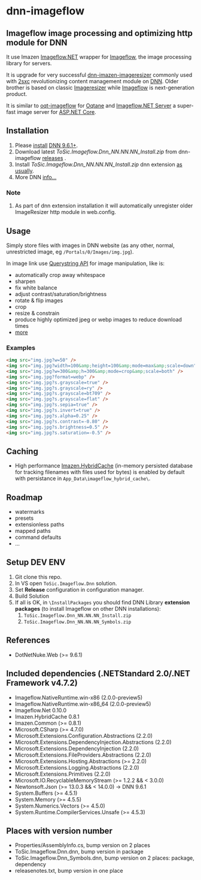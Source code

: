 # dnn-imageflow

## Imageflow image processing and optimizing http module for DNN

It use Imazen [Imageflow.NET](https://github.com/imazen/imageflow-dotnet) wrapper for [Imageflow](https://www.imageflow.io/), the image processing library for servers.

It is upgrade for very successful [dnn-imazen-imageresizer](https://github.com/2sic/dnn-imazen-imageresizer) commonly used with [2sxc](https://2sxc.org/) revolutionizing content management module on [DNN](https://www.dnnsoftware.com/). Older brother is based on classic [Imageresizer](https://imageresizing.net/) while [Imageflow](https://www.imageflow.io/) is next-generation product.

It is similar to [oqt-imageflow](https://github.com/2sic/oqtane-imageflow) for [Oqtane](https://www.oqtane.org/) and [Imageflow.NET Server](https://github.com/imazen/imageflow-dotnet-server) a super-fast image server for [ASP.NET Core](https://dotnet.microsoft.com/learn/aspnet/what-is-aspnet-core).

## Installation

1. Please [install](https://www.nvquicksite.com/) [DNN 9.6.1+](https://github.com/dnnsoftware/Dnn.Platform/releases).
1. Download latest *ToSic.Imageflow.Dnn_NN.NN.NN_Install.zip* from dnn-imageflow [releases](https://github.com/2sic/dnn-imageflow/releases) [](https://github.com/2sic/dnn-imageflow).
1. Install *ToSic.Imageflow.Dnn_NN.NN.NN_Install.zip* dnn extension [as usually](https://www.dnnsoftware.com/docs/administrators/extensions/install-extension.html).
1. More DNN [info...](https://azing.org/dnn-community/)

### Note
1. As part of dnn extension installation it will automatically unregister older ImageResizer http module in web.config.

## Usage

Simply store files with images in DNN website (as any other, normal, unrestricted image, eg `/Portals/0/Images/img.jpg`).

In image link use [Querystring API](https://docs.imageflow.io/querystring/introduction.html) for image manipulation, like is:
- automatically crop away whitespace
- sharpen
- fix white balance
- adjust contrast/saturation/brightness
- rotate & flip images
- crop
- resize & constrain
- produce highly optimized jpeg or webp images to reduce download times
- [more](https://docs.imageflow.io/)

### Examples

```html
<img src="img.jpg?w=50" />
<img src="img.jpg?width=100&amp;height=100&amp;mode=max&amp;scale=down" />
<img src="img.jpg?w=300&amp;h=300&amp;mode=crop&amp;scale=both" />
<img src="img.jpg?format=webp" />
<img src="img.jpg?s.grayscale=true" />
<img src="img.jpg?s.grayscale=ry" />
<img src="img.jpg?s.grayscale=bt709" />
<img src="img.jpg?s.grayscale=flat" />
<img src="img.jpg?s.sepia=true" />
<img src="img.jpg?s.invert=true" />
<img src="img.jpg?s.alpha=0.25" />
<img src="img.jpg?s.contrast=-0.80" />
<img src="img.jpg?s.brightness=0.5" />
<img src="img.jpg?s.saturation=-0.5" />
```

## Caching

- High performance [Imazen.HybridCache](https://www.nuget.org/packages/Imazen.HybridCache/)  (in-memory persisted database for tracking filenames with files used for bytes) is enabled by default with persistance in `App_Data\imageflow_hybrid_cache\`.

## Roadmap

- watermarks
- presets
- extensionless paths
- mapped paths
- command defaults
- ...

## Setup DEV ENV

1. Git clone this repo.
1. In VS open `ToSic.Imageflow.Dnn` solution.
1. Set **Release** configuration in configuration manager.
1. Build Solution
1. If all is OK, in `\InstallPackages` you should find DNN Library **extension packages** (to install Imageflow on other DNN installations):
	1. `ToSic.Imageflow.Dnn_NN.NN.NN_Install.zip`
	1. `ToSic.Imageflow.Dnn_NN.NN.NN_Symbols.zip`

## References

* DotNetNuke.Web (>= 9.6.1)

## Included dependencies (.NETStandard 2.0/.NET Framework v4.7.2)

* Imageflow.NativeRuntime.win-x86 (2.0.0-preview5)
* Imageflow.NativeRuntime.win-x86_64 (2.0.0-preview5)
* Imageflow.Net 0.10.0
* Imazen.HybridCache 0.8.1
* Imazen.Common (>= 0.8.1)
* Microsoft.CSharp (>= 4.7.0)
* Microsoft.Extensions.Configuration.Abstractions (2.2.0)
* Microsoft.Extensions.DependencyInjection.Abstractions (2.2.0)
* Microsoft.Extensions.DependencyInjection (2.2.0)
* Microsoft.Extensions.FileProviders.Abstractions (2.2.0)
* Microsoft.Extensions.Hosting.Abstractions (>= 2.2.0)
* Microsoft.Extensions.Logging.Abstractions (2.2.0)
* Microsoft.Extensions.Primitives (2.2.0)
* Microsoft.IO.RecyclableMemoryStream (>= 1.2.2 && < 3.0.0)
* Newtonsoft.Json (>= 13.0.3 && < 14.0.0) -> DNN 9.6.1
* System.Buffers (>= 4.5.1)
* System.Memory (>= 4.5.5)
* System.Numerics.Vectors (>= 4.5.0)
* System.Runtime.CompilerServices.Unsafe (>= 4.5.3)

## Places with version number

* Properties/AssemblyInfo.cs, bump version on 2 places
* ToSic.Imageflow.Dnn.dnn, bump version in package
* ToSic.Imageflow.Dnn_Symbols.dnn, bump version on 2 places: package, dependency
* releasenotes.txt, bump version in one place
